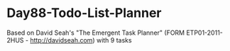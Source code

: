 # Day88-Todo-List-Planner
Based on David Seah's "The Emergent Task Planner" (FORM ETP01-2011-2HUS - http://davidseah.com) with 9 tasks
